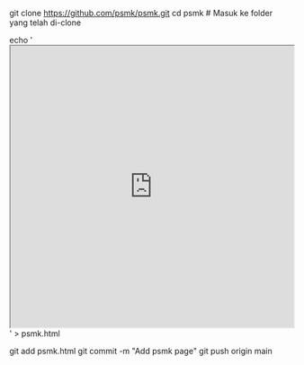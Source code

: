 git clone https://github.com/psmk/psmk.git
cd psmk  # Masuk ke folder yang telah di-clone

echo '<iframe src="https://script.google.com/macros/s/AKfycbxCRpSjtGaNzsXd6v0e_YQTjcqGwUCCpe2-XCPsZiv3sbmozFy7qjYAE2C_9bjei688CA/exec" width="100%" height="500px"></iframe>' > psmk.html

git add psmk.html
git commit -m "Add psmk page"
git push origin main
